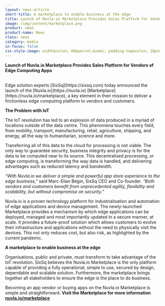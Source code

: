 ```yaml
---
layout: news-article
short-title: A marketplace to enable business at the edge
title: Launch of Nuvla-io Marketplace Provides Sales Platform for Vendors of Edge Computing Apps
image: /img/content/marketplace.png
product: news
product-name: News
class: news
category: media
in-focus: false
css-style-image: width&colon; 80&percnt;&semi; padding-top&colon; 10px&semi;
---
```


**Launch of Nuvla.io Marketplace Provides Sales Platform for Vendors of Edge Computing Apps**

<br/>
Edge solution experts [SixSq](https://sixsq.com) today announced the launch of the [Nuvla.io](https://nuvla.io) [Marketplace](https://nuvla.io/marketplace), a key element in their mission to deliver a frictionless edge computing platform to vendors and customers. 

**The Problem with IoT**

The IoT revolution has led to an explosion of data produced in a myriad of locations outside of the data centre. This phenomena touches every field, from mobility, transport, manufacturing, retail, agriculture, shipping, and energy, all the way to humanitarian, science and more.

Transferring all of this data to the cloud for processing is not viable. The only way to guarantee security, business integrity and privacy is for the data to be computed near to its source. This decentralised processing, or edge computing, is transforming the way data is handled, and delivering advantages such as reduced latency and bandwidth. 


*“With Nuvla.io we deliver a simple and powerful app store experience to the edge business,”* said Marc-Elian Bégin, SixSq CEO and Co-founder. *“Both vendors and customers benefit from unprecedented agility, flexibility and scalability, but without compromise on security.”* 

Nuvla.io is a proven technology platform for industrialisation and automation of edge applications and device management. The newly-launched Marketplace provides a mechanism by which edge applications can be deployed, managed and most importantly updated in a secure manner, at scale. It provides a future-proof solution which allows customers to evolve their infrastructure and applications without the need to physically visit the devices. This not only reduces cost, but also risk, as highlighted by the current pandemic.

**A marketplace to enable business at the edge**

Organisations, public and private, must transform to take advantage of the IoT revolution. SixSq believes the Nuvla.io Marketplace is the only platform capable of providing a fully operational, simple to use, secured by design, dependable and scalable solution. Furthermore, the marketplace brings together all stakeholders to ensure the edge is the place to do business.

Becoming an app vendor or buying apps on the Nuvla.io Marketplace is simple and straightforward. **Visit the Marketplace for more information [nuvla.io/marketplace](https://nuvla.io/marketplace)**
